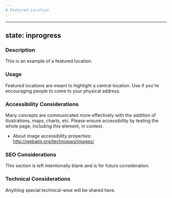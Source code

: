 ```yaml
---
# Featured Location
---
```


---
state: inprogress
---

### Description
This is an example of a featured location.

### Usage
Featured locations are meant to highlight a central location. Use if you're encouraging people to come to your physical address.

### Accessibility Considerations
Many concepts are communicated more effectively with the addition of illustrations, maps, charts, etc. Please ensure accessibility by testing the whole page, including this element, in context.

* About image accessibility properties: http://webaim.org/techniques/images/

### SEO Considerations
This section is left intentionally blank and is for future consideration.

### Technical Considerations
Anything special technical-wise will be shared here.
